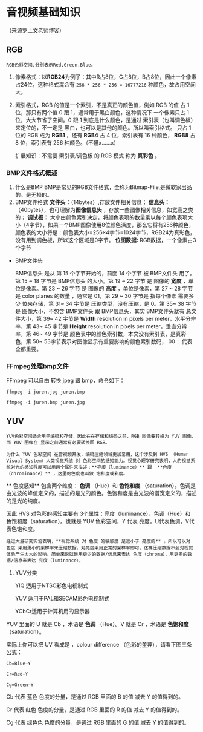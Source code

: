 # 音视频基础知识

（来源[罗上文老师博客](https://ffmpeg.xianwaizhiyin.net/base-knowledge/raw-rgb.html)）

## RGB

    RGB色彩空间,分别表示Red,Green,Blue。

1. 像素格式：以**RGB24**为例子：其中R占8位，G占8位，B占8位，因此一个像素占24位，这种格式混合有 `256 * 256 * 256 = 16777216` 种颜色，故占用空间大。
2. 索引格式，RGB 的值是一个索引，不是真正的颜色值，例如 RGB 的值 占 1位，那只有两个值 0 跟 1，通常用于黑白颜色，这种情况下 一个像素只占 1位，大大节省了空间。0 跟 1 到底是什么颜色，是通过 索引表（也叫调色板）来定位的，不一定是 黑白，也可以是其他的颜色。所以叫索引格式。
   只占 1 位的 RGB 成为  **RGB1** ，还有 **RGB4** 占 4 位，索引表有 16 种颜色， **RGB8** 占 8 位，索引表有 256 种颜色。（不懂x……x）

   扩展知识：不需要 索引表/调色板 的 RGB 模式 称为  **真彩色** 。

### BMP文件格式概述

1. 什么是BMP
   BMP是常见的RGB文件格式，全称为Bitmap-File,是微软家出品的。是无损的。
2. BMP文件格式
   **文件头：**（14bytes）,存放文件相关信息；
   **信息头：**（40bytes），也可理解为**图像信息头** ，存放一些图像相关信息，如宽高之类的；
   **调试板：** 大小由颜色索引决定，将颜色表项的数量乘以每个颜色表项大小（4字节），如果一个BMP图像使用8位颜色深度，那么它将有256种颜色，颜色表的大小将是：颜色表大小=256×4字节=1024字节，RGB24为真彩色，没有用到调色板，所以这个区域是0字节。
   **位图数据:**   RGB数据，一个像素占3个字节

* BMP文件头

  BMP信息头 是从 第 15 个字节开始的，前面 14 个字节 被 BMP文件头 用了。第 15 ~ 18 字节是 BMP信息头 的大小。第 19 ~ 22 字节 是 图像的 **宽度** ，单位是像素。第 23 ~ 26 字节 是 图像的 **高度** ，单位是像素，第 27 ~ 28 字节是 color planes 的数量 ，通常是 01，第 29 ~ 30 字节是 指每个像素 需要多少 位来存储，第 31~ 34 字节是 压缩类型，没有压缩，是 0。第 35~ 38 字节是 图像大小，不包含 BMP文件头 跟 BMP信息头，其实 BMP文件头就有 总文件大小，第 39~ 42 字节是 **Width** resolution in pixels per meter，水平分辨率，第 43~ 45 字节是 **Height** resolution in pixels per meter，垂直分辨率，第 46~ 49 字节是 颜色表中的颜色索引数，本文没有索引表，是真彩色，第 50~ 53字节表示对图像显示有重要影响的颜色索引数码， 00 ：代表全都重要。

### FFmpeg处理bmp文件

FFmpeg 可以自由 转换 jpeg 跟 bmp，命令如下：

```
ffmpeg -i juren.jpg juren.bmp
```

```
ffmpeg -i juren.bmp juren.jpg
```



## YUV

    YUV色彩空间适合用于编码和存储，因此在在存储和编码之前，RGB 图像要转换为 YUV 图像，而 YUV 图像在 显示之前通常有必要转换回 RGB。

    为什么 YUV 色彩空间 在音视频开发，编码压缩领域更加常用，这个涉及到 HVS （Human Visual System）人类视觉系统 对 色彩空间的感知能力。视觉心理学研究表明，人的视觉系统对光的感知程度可以用两个属性来描述：**亮度（luminance）** 跟  **色度（chrominance）** ，这里的色度也叫做 饱和度或彩度。

**
    色度感知** 包含两个维度： **色调** （Hue）和  **色饱和度** （saturation）。色调是由光波的峰值定义的，描述的是光的颜色。色饱和度是由光波的谱宽定义的，描述的是光的纯度。

因此 HVS 对色彩的感知主要有 3个属性：亮度（luminance），色调（Hue）和 色饱和度（saturation）。也就是 YUV 色彩空间，Y 代表 亮度，U代表色调，V代表色饱和度。  

    经过大量研究实验表明，**视觉系统 对 色度 的敏感度 是远小于 亮度的** 。所以可以对 色度 采用更小的采样率来压缩数据，对亮度采用正常的采样率即可，这样压缩数据不会对视觉体验产生太大的影响。简单来说就是用更少的数据/信息来表达 色度（chroma），用更多的数据/信息来表达 亮度（luminance）。

1. YUV分类

   YIQ 适用于NTSC彩色电视制式

    YUV 适用于PAL和SECAM彩色电视制式

    YCbCr适用于计算机用的显示器


YUV 里面的 U 就是 Cb ，术语是  **色调** （Hue）。V 就是 Cr ，术语是  **色饱和度** （saturation）。

实际上你可以把 UV 看成是 ，colour difference （色彩的差异），请看下图三条公式：

```
Cb=Blue−Y
```

```
Cr=Red−Y
```

```
Cg=Green−Y
```

Cb 代表 蓝色 色度的分量，是通过 RGB 里面的 B 的值 减去 Y 的值得到的。

Cr 代表 红色 色度的分量，是通过 RGB 里面的 R 的值 减去 Y 的值得到的。

Cg 代表 绿色色 色度的分量，是通过 RGB 里面的 G 的值 减去 Y 的值得到的。
